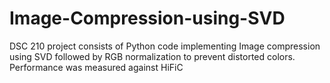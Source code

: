# Image-Compression-using-SVD
DSC 210 project consists of Python code implementing Image compression using SVD followed by RGB normalization to prevent distorted colors. Performance was measured against HiFiC
